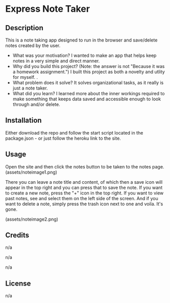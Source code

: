# Express Note Taker

## Description

This is a note taking app designed to run in the browser and save/delete notes created by the user. 

- What was your motivation?
I wanted to make an app that helps keep notes in a very simple and direct manner. 
- Why did you build this project? (Note: the answer is not \"Because it was a homework assignment.")
I built this project as both a novelty and utlity for myself. .
- What problem does it solve?
It solves organizational tasks, as it really is just a note taker. 
- What did you learn?
I learned more about the inner workings required to make something that keeps data saved and accessible enough to look through and/or delete.

## Installation

Either download the repo and follow the start script located in the package.json - or just follow the heroku link to the site. 

## Usage

Open the site and then click the notes button to be taken to the notes page.
(assets/noteimage1.png)

 There you can leave a note title and content, of which then a save icon will appear in the top right  and you can press that to save the note. If you want to create a new note, press the "+" icon in the top right. If you want to view past notes, see and select them on the left side of the screen. And if you want to delete a note, simply press the trash icon next to one and voila. It's gone. 

(assets/noteimage2.png)

## Credits

n/a

n/a

n/a

## License

n/a

